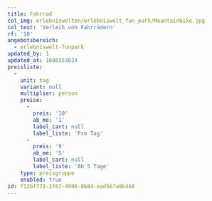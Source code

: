```yaml
---
title: Fahrrad
col_img: erlebniswelten/erlebniswelt_fun_park/Mountainbike.jpg
col_text: 'Verleih von Fahrrädern'
rf: '10'
angebotsbereich:
  - erlebniswelt-funpark
updated_by: 1
updated_at: 1600353024
preisliste:
  -
    unit: tag
    variant: null
    multiplier: person
    preise:
      -
        preis: '10'
        ab_me: '1'
        label_cart: null
        label_liste: 'Pro Tag'
      -
        preis: '9'
        ab_me: '5'
        label_cart: null
        label_liste: 'Ab 5 Tage'
    type: preisgruppe
    enabled: true
id: f12bf772-2f67-4996-8b84-ead567a9b460
---
```

